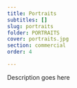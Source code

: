 ```yaml
---
title: Portraits
subtitles: []
slug: portraits
folder: PORTRAITS
cover: portraits.jpg
section: commercial
order: 4

---
```


Description goes here
